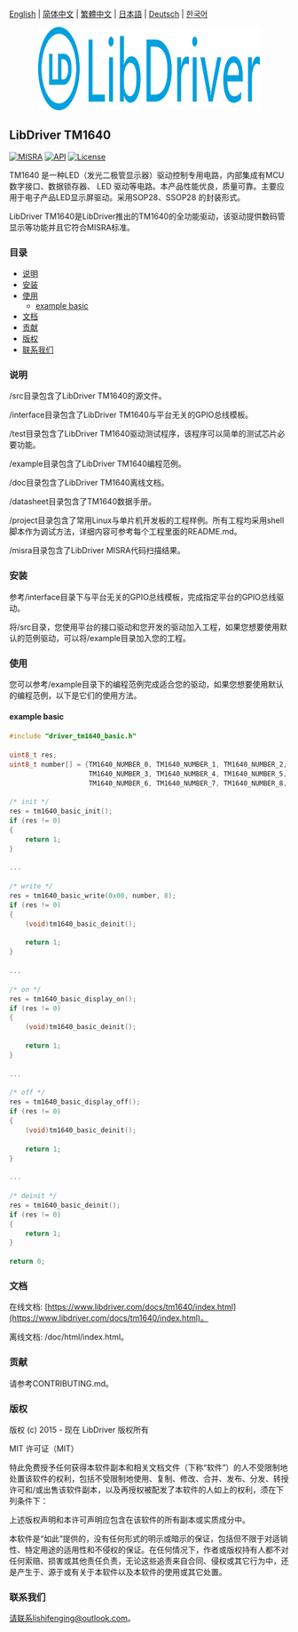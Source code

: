 [English](/README.md) | [ 简体中文](/README_zh-Hans.md) | [繁體中文](/README_zh-Hant.md) | [日本語](/README_ja.md) | [Deutsch](/README_de.md) | [한국어](/README_ko.md)

<div align=center>
<img src="/doc/image/logo.svg" width="400" height="150"/>
</div>

## LibDriver TM1640

[![MISRA](https://img.shields.io/badge/misra-compliant-brightgreen.svg)](/misra/README.md) [![API](https://img.shields.io/badge/api-reference-blue.svg)](https://www.libdriver.com/docs/tm1640/index.html) [![License](https://img.shields.io/badge/license-MIT-brightgreen.svg)](/LICENSE)

TM1640 是一种LED（发光二极管显示器）驱动控制专用电路，内部集成有MCU 数字接口、数据锁存器、
LED 驱动等电路。本产品性能优良，质量可靠。主要应用于电子产品LED显示屏驱动。采用SOP28、SSOP28
的封装形式。

LibDriver TM1640是LibDriver推出的TM1640的全功能驱动，该驱动提供数码管显示等功能并且它符合MISRA标准。

### 目录

  - [说明](#说明)
  - [安装](#安装)
  - [使用](#使用)
    - [example basic](#example-basic)
  - [文档](#文档)
  - [贡献](#贡献)
  - [版权](#版权)
  - [联系我们](#联系我们)

### 说明

/src目录包含了LibDriver TM1640的源文件。

/interface目录包含了LibDriver TM1640与平台无关的GPIO总线模板。

/test目录包含了LibDriver TM1640驱动测试程序，该程序可以简单的测试芯片必要功能。

/example目录包含了LibDriver TM1640编程范例。

/doc目录包含了LibDriver TM1640离线文档。

/datasheet目录包含了TM1640数据手册。

/project目录包含了常用Linux与单片机开发板的工程样例。所有工程均采用shell脚本作为调试方法，详细内容可参考每个工程里面的README.md。

/misra目录包含了LibDriver MISRA代码扫描结果。

### 安装

参考/interface目录下与平台无关的GPIO总线模板，完成指定平台的GPIO总线驱动。

将/src目录，您使用平台的接口驱动和您开发的驱动加入工程，如果您想要使用默认的范例驱动，可以将/example目录加入您的工程。

### 使用

您可以参考/example目录下的编程范例完成适合您的驱动，如果您想要使用默认的编程范例，以下是它们的使用方法。

#### example basic

```C
#include "driver_tm1640_basic.h"

uint8_t res;
uint8_t number[] = {TM1640_NUMBER_0, TM1640_NUMBER_1, TM1640_NUMBER_2,
                    TM1640_NUMBER_3, TM1640_NUMBER_4, TM1640_NUMBER_5,
                    TM1640_NUMBER_6, TM1640_NUMBER_7, TM1640_NUMBER_8, TM1640_NUMBER_9};

/* init */
res = tm1640_basic_init();
if (res != 0)
{
    return 1;
}

...
    
/* write */
res = tm1640_basic_write(0x00, number, 8);
if (res != 0)
{
    (void)tm1640_basic_deinit();
    
    return 1;
}

...
    
/* on */
res = tm1640_basic_display_on();
if (res != 0)
{
    (void)tm1640_basic_deinit();
    
    return 1;
}

...
    
/* off */
res = tm1640_basic_display_off();
if (res != 0)
{
    (void)tm1640_basic_deinit();
    
    return 1;
}

...
    
/* deinit */
res = tm1640_basic_deinit();
if (res != 0)
{
    return 1;
}

return 0;
```

### 文档

在线文档: [https://www.libdriver.com/docs/tm1640/index.html](https://www.libdriver.com/docs/tm1640/index.html)。

离线文档: /doc/html/index.html。

### 贡献

请参考CONTRIBUTING.md。

### 版权

版权 (c) 2015 - 现在 LibDriver 版权所有

MIT 许可证（MIT）

特此免费授予任何获得本软件副本和相关文档文件（下称“软件”）的人不受限制地处置该软件的权利，包括不受限制地使用、复制、修改、合并、发布、分发、转授许可和/或出售该软件副本，以及再授权被配发了本软件的人如上的权利，须在下列条件下：

上述版权声明和本许可声明应包含在该软件的所有副本或实质成分中。

本软件是“如此”提供的，没有任何形式的明示或暗示的保证，包括但不限于对适销性、特定用途的适用性和不侵权的保证。在任何情况下，作者或版权持有人都不对任何索赔、损害或其他责任负责，无论这些追责来自合同、侵权或其它行为中，还是产生于、源于或有关于本软件以及本软件的使用或其它处置。

### 联系我们

请联系lishifenging@outlook.com。